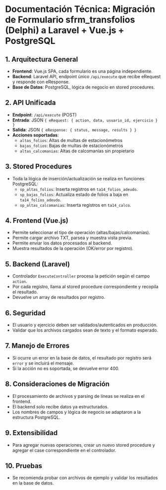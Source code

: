 # Documentación Técnica: Migración de Formulario sfrm_transfolios (Delphi) a Laravel + Vue.js + PostgreSQL

## 1. Arquitectura General
- **Frontend**: Vue.js SPA, cada formulario es una página independiente.
- **Backend**: Laravel API, endpoint único `/api/execute` que recibe eRequest y responde con eResponse.
- **Base de Datos**: PostgreSQL, lógica de negocio en stored procedures.

## 2. API Unificada
- **Endpoint**: `/api/execute` (POST)
- **Entrada**: JSON `{ eRequest: { action, data, usuario_id, ejercicio } }`
- **Salida**: JSON `{ eResponse: { status, message, results } }`
- **Acciones soportadas**:
  - `altas_folios`: Altas de multas de estacionómetros
  - `bajas_folios`: Bajas de multas de estacionómetros
  - `altas_calcomanias`: Altas de calcomanías sin propietario

## 3. Stored Procedures
- Toda la lógica de inserción/actualización se realiza en funciones PostgreSQL:
  - `sp_altas_folios`: Inserta registros en `ta14_folios_adeudo`.
  - `sp_bajas_folios`: Actualiza estado de folios a baja en `ta14_folios_adeudo`.
  - `sp_altas_calcomanias`: Inserta registros en `ta14_calco`.

## 4. Frontend (Vue.js)
- Permite seleccionar el tipo de operación (altas/bajas/calcomanías).
- Permite cargar archivo TXT, parsea y muestra vista previa.
- Permite enviar los datos procesados al backend.
- Muestra resultados de la operación (OK/error por registro).

## 5. Backend (Laravel)
- Controlador `ExecuteController` procesa la petición según el campo `action`.
- Por cada registro, llama al stored procedure correspondiente y recopila el resultado.
- Devuelve un array de resultados por registro.

## 6. Seguridad
- El usuario y ejercicio deben ser validados/autenticados en producción.
- Validar que los archivos cargados sean de texto y el formato esperado.

## 7. Manejo de Errores
- Si ocurre un error en la base de datos, el resultado por registro será `error` y se incluirá el mensaje.
- Si la acción no es soportada, se devuelve error 400.

## 8. Consideraciones de Migración
- El procesamiento de archivos y parsing de líneas se realiza en el frontend.
- El backend solo recibe datos ya estructurados.
- Los nombres de campos y lógica de negocio se adaptaron a la estructura PostgreSQL.

## 9. Extensibilidad
- Para agregar nuevas operaciones, crear un nuevo stored procedure y agregar el case correspondiente en el controlador.

## 10. Pruebas
- Se recomienda probar con archivos de ejemplo y validar los resultados en la base de datos.
